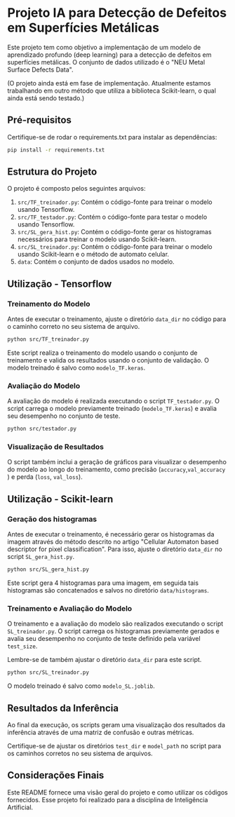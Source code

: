# Projeto IA para Detecção de Defeitos em Superfícies Metálicas

Este projeto tem como objetivo a implementação de um modelo de aprendizado profundo (deep learning) para a detecção de defeitos em superfícies metálicas. O conjunto de dados utilizado é o "NEU Metal Surface Defects Data".

(O projeto ainda está em fase de implementação. Atualmente estamos trabalhando em outro método que utiliza a biblioteca Scikit-learn, o qual ainda está sendo testado.)

## Pré-requisitos

Certifique-se de rodar o requirements.txt para instalar as dependências:

```bash
pip install -r requirements.txt
```

## Estrutura do Projeto

O projeto é composto pelos seguintes arquivos:

1. `src/TF_treinador.py`: Contém o código-fonte para treinar o modelo usando Tensorflow.
2. `src/TF_testador.py`: Contém o código-fonte para testar o modelo usando Tensorflow.
3. `src/SL_gera_hist.py`: Contém o código-fonte gerar os histogramas necessários para treinar o modelo usando Scikit-learn.
4. `src/SL_treinador.py`: Contém o código-fonte para treinar o modelo usando Scikit-learn e o método de automato celular.
5. `data`: Contém o conjunto de dados usados no modelo.

## Utilização - Tensorflow

### Treinamento do Modelo

Antes de executar o treinamento, ajuste o diretório `data_dir` no código para o caminho correto no seu sistema de arquivo.

```bash
python src/TF_treinador.py
```

Este script realiza o treinamento do modelo usando o conjunto de treinamento e valida os resultados usando o conjunto de validação. O modelo treinado é salvo como `modelo_TF.keras`.

### Avaliação do Modelo

A avaliação do modelo é realizada executando o script `TF_testador.py`. O script carrega o modelo previamente treinado (`modelo_TF.keras`) e avalia seu desempenho no conjunto de teste.

```bash
python src/testador.py
```

### Visualização de Resultados

O script também inclui a geração de gráficos para visualizar o desempenho do modelo ao longo do treinamento, como precisão (`accuracy`,`val_accuracy` )  e perda (`loss`, `val_loss`).

## Utilização - Scikit-learn

### Geração dos histogramas

Antes de executar o treinamento, é necessário gerar os histogramas da imagem através do método descrito no artigo "Cellular Automaton based descriptor for pixel classification". Para isso, ajuste o diretório `data_dir` no script `SL_gera_hist.py`.

```bash
python src/SL_gera_hist.py
```

Este script gera 4 histogramas para uma imagem, em seguida tais histogramas são concatenados e salvos no diretório `data/histograms`.

### Treinamento e Avaliação do Modelo

O treinamento e a avaliação do modelo são realizados executando o script `SL_treinador.py`. O script carrega os histogramas previamente gerados e avalia seu desempenho no conjunto de teste definido pela variável `test_size`.

Lembre-se de também ajustar o diretório `data_dir` para este script.

```bash
python src/SL_treinador.py
```

O modelo treinado é salvo como `modelo_SL.joblib`.

## Resultados da Inferência

Ao final da execução, os scripts geram uma visualização dos resultados da inferência através de uma matriz de confusão e outras métricas.

Certifique-se de ajustar os diretórios `test_dir` e `model_path` no script para os caminhos corretos no seu sistema de arquivos.

## Considerações Finais

Este README fornece uma visão geral do projeto e como utilizar os códigos fornecidos.
Esse projeto foi realizado para a disciplina de Inteligência Artificial.

